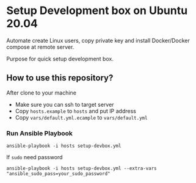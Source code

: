 # Setup Development box on Ubuntu 20.04

Automate create Linux users, copy private key and install Docker/Docker compose at remote server.

Purpose for quick setup development box.

## How to use this repository?

After clone to your machine

- Make sure you can ssh to target server
- Copy `hosts.example` to `hosts` and put IP address
- Copy `vars/default.yml.ecample` to `vars/default.yml`


### Run Ansible Playbook

```
ansible-playbook -i hosts setup-devbox.yml
```

If `sudo` need password

```
ansible-playbook -i hosts setup-devbox.yml --extra-vars "ansible_sudo_pass=your_sudo_password"
```
